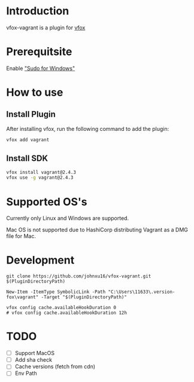 # Introduction

vfox-vagrant is a plugin for [vfox](https://vfox.dev/)

# Prerequitsite

Enable ["Sudo for Windows"](https://learn.microsoft.com/en-us/windows/sudo/)

# How to use 

## Install Plugin
After installing vfox, run the following command to add the plugin:

```sh
vfox add vagrant
```

## Install SDK

```sh
vfox install vagrant@2.4.3
vfox use -g vagrant@2.4.3
```

# Supported OS's

Currently only Linux and Windows are supported.

Mac OS is not supported due to HashiCorp distributing Vagrant as a DMG file for Mac.

# Development

```pwsh
git clone https://github.com/johnxu16/vfox-vagrant.git $(PluginDirectoryPath)

New-Item -ItemType SymbolicLink -Path "C:\Users\11633\.version-fox\vagrant" -Target "$(PluginDirectoryPath)"

vfox config cache.availableHookDuration 0
# vfox config cache.availableHookDuration 12h
```

# TODO

- [ ] Support MacOS
- [ ] Add sha check
- [ ] Cache versions (fetch from cdn)
- [ ] Env Path
